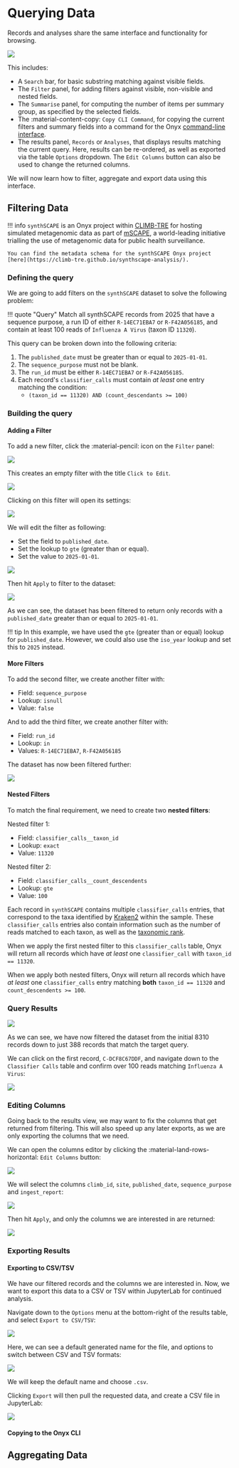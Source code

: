 # Querying Data

Records and analyses share the same interface and functionality for browsing.

![](../../img/records.png)

This includes:

- A `Search` bar, for basic substring matching against visible fields.
- The `Filter` panel, for adding filters against visible, non-visible and nested fields.
- The `Summarise` panel, for computing the number of items per summary group, as specified by the selected fields.
- The :material-content-copy: `Copy CLI Command`, for copying the current filters and summary fields into a command for the Onyx [command-line interface](https://climb-tre.github.io/onyx-client/cli/documentation/#onyx-filter).
- The results panel, `Records` or `Analyses`, that displays results matching the current query. Here, results can be re-ordered, as well as exported via the table `Options` dropdown. The `Edit Columns` button can also be used to change the returned columns.

We will now learn how to filter, aggregate and export data using this interface.

## Filtering Data

!!! info
    `synthSCAPE` is an Onyx project within [CLIMB-TRE](https://climb-tre.github.io/) for hosting simulated metagenomic data as part of [mSCAPE](https://mscape.climb.ac.uk/), a world-leading initiative trialling the use of metagenomic data for public health surveillance.

    You can find the metadata schema for the synthSCAPE Onyx project [here](https://climb-tre.github.io/synthscape-analysis/).

### Defining the query

We are going to add filters on the `synthSCAPE` dataset to solve the following problem:

!!! quote "Query"
    Match all synthSCAPE records from 2025 that have a sequence purpose, a run ID of either `R-14EC71EBA7` or `R-F42A056185`, and contain at least 100 reads of `Influenza A Virus` (taxon ID `11320`).

This query can be broken down into the following criteria:

1. The `published_date` must be greater than or equal to `2025-01-01`.
2. The `sequence_purpose` must not be blank.
3. The `run_id` must be either `R-14EC71EBA7` or `R-F42A056185`.
4. Each record's `classifier_calls` must contain _at least_ one entry matching the condition:
    - `(taxon_id == 11320) AND (count_descendants >= 100)`
     
### Building the query

#### Adding a Filter

To add a new filter, click the :material-pencil: icon on the `Filter` panel:

![](../../img/filter.png)

This creates an empty filter with the title `Click to Edit`.

![](../../img/empty_filter.png)

Clicking on this filter will open its settings:

![](../../img/edit_filter.png)

We will edit the filter as following:

- Set the field to `published_date`.
- Set the lookup to `gte` (greater than or equal).
- Set the value to `2025-01-01`.

![](../../img/published_date_filter.png)

Then hit `Apply` to filter to the dataset:

![](../../img/published_date_results.png)

As we can see, the dataset has been filtered to return only records with a `published_date` greater than or equal to `2025-01-01`.

!!! tip
    In this example, we have used the `gte` (greater than or equal) lookup for `published_date`. However, we could also use the `iso_year` lookup and set this to `2025` instead. 

#### More Filters

To add the second filter, we create another filter with:

- Field: `sequence_purpose`
- Lookup: `isnull`
- Value: `false`

And to add the third filter, we create another filter with:

- Field: `run_id`
- Lookup: `in`
- Values: `R-14EC71EBA7`, `R-F42A056185`

The dataset has now been filtered further:

![](../../img/almost_all_filters.png)

#### Nested Filters

To match the final requirement, we need to create two **nested filters**:

Nested filter 1:

- Field: `classifier_calls__taxon_id`
- Lookup: `exact`
- Value: `11320`

Nested filter 2:

- Field: `classifier_calls__count_descendents`
- Lookup: `gte`
- Value: `100`

Each record in `synthSCAPE` contains multiple `classifier_calls` entries, that correspond to the taxa identified by [Kraken2](https://github.com/DerrickWood/kraken2) within the sample. These `classifier_calls` entries also contain information such as the number of reads matched to each taxon, as well as the [taxonomic rank](https://en.wikipedia.org/wiki/Taxonomic_rank).

When we apply the first nested filter to this `classifier_calls` table, Onyx will return all records which have _at least_ one `classifier_call` with `taxon_id == 11320`. 

When we apply both nested filters, Onyx will return all records which have _at least_ one `classifier_calls` entry matching **both** `taxon_id == 11320` and `count_descendents >= 100`. 

### Query Results

![](../../img/all_filters.png)

As we can see, we have now filtered the dataset from the initial 8310 records down to just 388 records that match the target query.

We can click on the first record, `C-DCF8C67DDF`, and navigate down to the `Classifier Calls` table and confirm over 100 reads matching `Influenza A Virus`:

![](../../img/record_classifier_calls.png)

### Editing Columns

Going back to the results view, we may want to fix the columns that get returned from filtering. This will also speed up any later exports, as we are only exporting the columns that we need.

We can open the columns editor by clicking the :material-land-rows-horizontal: `Edit Columns` button:

![](../../img/edit_columns.png)

We will select the columns `climb_id`, `site`, `published_date`, `sequence_purpose` and `ingest_report`:

![](../../img/edit_columns_selected.png)

Then hit `Apply`, and only the columns we are interested in are returned:

![](../../img/columns_edited.png)

### Exporting Results

#### Exporting to CSV/TSV

We have our filtered records and the columns we are interested in. Now, we want to export this data to a CSV or TSV within JupyterLab for continued analysis.

Navigate down to the `Options` menu at the bottom-right of the results table, and select `Export to CSV/TSV`:

![](../../img/export.png)

Here, we can see a default generated name for the file, and options to switch between CSV and TSV formats:

![](../../img/nearly_export.png)

We will keep the default name and choose `.csv`.

Clicking `Export` will then pull the requested data, and create a CSV file in JupyterLab:

![](../../img/export_finished.png)

#### Copying to the Onyx CLI


## Aggregating Data


